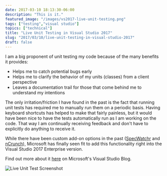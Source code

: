 ```yaml
---
date: 2017-03-10 18:13:30-06:00
description: "This is it."
featured_image: "/images/vs2017-live-unit-testing.png"
tags: ["testing","visual studio"]
topics: ["technical"]
title: "Live Unit Testing in Visual Studio 2017"
slug: "2017/03/10/live-unit-testing-in-visual-studio-2017"
draft: false
---
```


I am a big proponent of unit testing my code because of the many benefits it provides:

* Helps me to catch potential bugs early
* Helps me to clarify the behavior of my units (classes) from a client perspective
* Leaves a documentation trail for those that come behind me to understand my intentions

The only irritation/friction I have found in the past is the fact that running unit tests has required me to manually run them on a periodic basis. Having keyboard shortcuts has helped to make that fairly painless, but it would have been nice to have the tests automatically run as I am working on the code. That way I am continually receiving feedback and don't have to explicitly do anything to receive it.

While there have been custom add-on options in the past ([SpecWatchr](https://www.nuget.org/packages/specwatchr/) and [nCrunch](http://www.ncrunch.net/)), Microsoft has finally seen fit to add this functionality right into the Visual Studio 2017 Enterprise version.

Find out more about it [here](https://blogs.msdn.microsoft.com/visualstudio/2017/03/09/live-unit-testing-in-visual-studio-2017-enterprise/) on Microsoft's Visual Studio Blog.

![Live Unit Test Screenshot](https://cloud.githubusercontent.com/assets/177508/23807073/e6a6a618-0589-11e7-851e-8a96c230c9ec.png)
